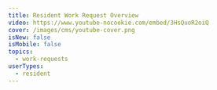 ```yaml
---
title: Resident Work Request Overview
video: https://www.youtube-nocookie.com/embed/3HsQuoR2oiQ
cover: /images/cms/youtube-cover.png
isNew: false
isMobile: false
topics:
  - work-requests
userTypes:
  - resident
---
```

